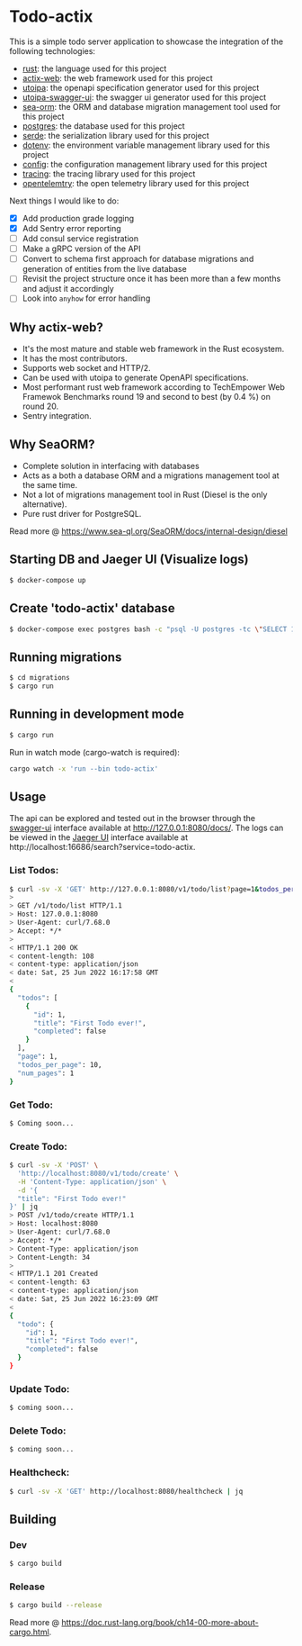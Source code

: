 # Todo-actix

This is a simple todo server application to showcase the integration of the following technologies:

- [rust](https://www.rust-lang.org/): the language used for this project
- [actix-web](https://actix.rs/docs/actix-web/): the web framework used for this project
- [utoipa](https://github.com/juhaku/utoipa): the openapi specification generator used for this project
- [utoipa-swagger-ui](https://github.com/juhaku/utoipa): the swagger ui generator used for this project
- [sea-orm](https://www.sea-ql.org/SeaORM/docs/index): the ORM and database migration management tool used for this project
- [postgres](https://www.postgresql.org/): the database used for this project
- [serde](https://serde.rs/): the serialization library used for this project
- [dotenv](https://github.com/dotenv-rs/dotenv): the environment variable management library used for this project
- [config](https://docs.rs/config/latest/config/): the configuration management library used for this project
- [tracing](https://docs.rs/tracing/latest/tracing/): the tracing library used for this project
- [opentelemtry](https://opentelemetry.io/): the open telemetry library used for this project

Next things I would like to do:

- [x] Add production grade logging
- [x] Add Sentry error reporting
- [ ] Add consul service registration
- [ ] Make a gRPC version of the API
- [ ] Convert to schema first approach for database migrations and generation of entities from the live database
- [ ] Revisit the project structure once it has been more than a few months and adjust it accordingly
- [ ] Look into `anyhow` for error handling

## Why actix-web?

- It's the most mature and stable web framework in the Rust ecosystem.
- It has the most contributors.
- Supports web socket and HTTP/2.
- Can be used with utoipa to generate OpenAPI specifications.
- Most performant rust web framework according to TechEmpower Web Framewok Benchmarks round 19 and second to best (by 0.4 %) on round 20.
- Sentry integration.

## Why SeaORM?

- Complete solution in interfacing with databases
- Acts as a both a database ORM and a migrations management tool at the same time.
- Not a lot of migrations management tool in Rust (Diesel is the only alternative).
- Pure rust driver for PostgreSQL.

Read more @ https://www.sea-ql.org/SeaORM/docs/internal-design/diesel

## Starting DB and Jaeger UI (Visualize logs)

```sh
$ docker-compose up
```

## Create 'todo-actix' database

```sh
$ docker-compose exec postgres bash -c "psql -U postgres -tc \"SELECT 1 FROM pg_database WHERE datname = 'todo-actix'\" | grep -q 1" || docker-compose exec postgres bash -c "createdb -U postgres 'todo-actix'"
```

## Running migrations

```sh
$ cd migrations
$ cargo run
```

## Running in development mode

```sh
$ cargo run
```

Run in watch mode (cargo-watch is required):

```sh
cargo watch -x 'run --bin todo-actix'
```

## Usage

The api can be explored and tested out in the browser through the [swagger-ui](https://swagger.io/swagger-ui/) interface available at http://127.0.0.1:8080/docs/. The logs can be viewed in the [Jaeger UI](http://localhost:16686/) interface available at http://localhost:16686/search?service=todo-actix.

### List Todos:

```sh
$ curl -sv -X 'GET' http://127.0.0.1:8080/v1/todo/list?page=1&todos_per_page=10 | jq
>
> GET /v1/todo/list HTTP/1.1
> Host: 127.0.0.1:8080
> User-Agent: curl/7.68.0
> Accept: */*
>
< HTTP/1.1 200 OK
< content-length: 108
< content-type: application/json
< date: Sat, 25 Jun 2022 16:17:58 GMT
<
{
  "todos": [
    {
      "id": 1,
      "title": "First Todo ever!",
      "completed": false
    }
  ],
  "page": 1,
  "todos_per_page": 10,
  "num_pages": 1
}
```

### Get Todo:

```sh
$ Coming soon...
```

### Create Todo:

```sh
$ curl -sv -X 'POST' \
  'http://localhost:8080/v1/todo/create' \
  -H 'Content-Type: application/json' \
  -d '{
  "title": "First Todo ever!"
}' | jq
> POST /v1/todo/create HTTP/1.1
> Host: localhost:8080
> User-Agent: curl/7.68.0
> Accept: */*
> Content-Type: application/json
> Content-Length: 34
>
< HTTP/1.1 201 Created
< content-length: 63
< content-type: application/json
< date: Sat, 25 Jun 2022 16:23:09 GMT
<
{
  "todo": {
    "id": 1,
    "title": "First Todo ever!",
    "completed": false
  }
}
```

### Update Todo:

```sh
$ coming soon...
```

### Delete Todo:

```sh
$ coming soon...
```

### Healthcheck:

```sh
$ curl -sv -X 'GET' http://localhost:8080/healthcheck | jq
```

## Building

### Dev

```sh
$ cargo build
```

### Release

```sh
$ cargo build --release
```

Read more @ https://doc.rust-lang.org/book/ch14-00-more-about-cargo.html.
